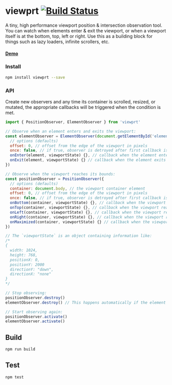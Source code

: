 # viewprt [![Build Status](https://travis-ci.org/gpoitch/viewprt.svg)](https://travis-ci.org/gpoitch/viewprt)

A tiny, high performance viewport position & intersection observation tool. You can watch when elements enter & exit the viewport, or when a viewport itself is at the bottom, top, left or right. Use this as a building block for things such as lazy loaders, infinite scrollers, etc.

#### [Demo](https://rawgit.com/gpoitch/viewprt/master/demos/index.html)

### Install

```bash
npm install viewprt --save
```

### API

Create new observers and any time its container is scrolled, resized, or mutated, the appropriate callbacks will be triggered when the condition is met.

```js
import { PositionObserver, ElementObserver } from 'viewprt'

// Observe when an element enters and exits the viewport:
const elementObserver = ElementObserver(document.getElementById('element'), {
  // options (defaults)
  offset: 0, // offset from the edge of the viewport in pixels
  once: false, // if true, observer is detroyed after first callback is triggered
  onEnter(element, viewportState) {}, // callback when the element enters the viewport
  onExit(element, viewportState) {} // callback when the element exits the viewport
})

// Observe when the viewport reaches its bounds:
const positionObserver = PositionObserver({
  // options (defaults)
  container: document.body, // the viewport container element
  offset: 0, // offset from the edge of the viewport in pixels
  once: false, // if true, observer is detroyed after first callback is triggered
  onBottom(container, viewportState) {}, // callback when the viewport reaches the bottom
  onTop(container, viewportState) {}, // callback when the viewport reaches the top
  onLeft(container, viewportState) {}, // callback when the viewport reaches the left
  onRight(container, viewportState) {}, // callback when the viewport reaches the right
  onMaximized(container, viewportState) {} // callback when the viewport and container are the same size
})

// The `viewportState` is an object containing information like:
/*
{
  width: 1024,
  height: 768,
  positionX: 0,
  positionY: 2000
  directionY: "down",
  directionX: "none"
}
*/

// Stop observing:
positionObserver.destroy()
elementObserver.destroy() // This happens automatically if the element is removed from the DOM

// Start observing again:
positionObserver.activate()
elementObserver.activate()
```

## Build

```bash
npm run build
```

## Test

```bash
npm test
```
